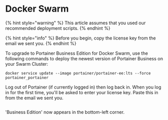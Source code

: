 # Docker Swarm

{% hint style="warning" %}
This article assumes that you used our recommended deployment scripts.
{% endhint %}

{% hint style="info" %}
Before you begin, copy the license key from the email we sent you.
{% endhint %}

To upgrade to Portainer Business Edition for Docker Swarm, use the following commands to deploy the newest version of Portainer Business on your Swarm Cluster:

```
docker service update --image portainer/portainer-ee:lts --force portainer_portainer
```

Log out of Portainer (if currently logged in) then log back in. When you log in for the first time, you'll be asked to enter your license key. Paste this in from the email we sent you.

<figure><img src="../../../.gitbook/assets/2.20-initial-setup-license.png" alt=""><figcaption></figcaption></figure>

'Business Edition' now appears in the bottom-left corner.

